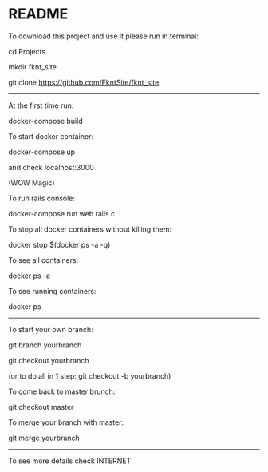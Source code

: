 # README

To download this project and use it please run in terminal:

  cd Projects

  mkdir fknt_site

  git clone https://github.com/FkntSite/fknt_site


-------------------------------------------------------

At the first time run:

 docker-compose build


To start docker container:

  docker-compose up

and check localhost:3000

(WOW Magic)


To run rails console:

  docker-compose run web rails c


To stop all docker containers without killing them:

  docker stop $(docker ps -a -q)


To see all containers:

  docker ps -a


To see running containers:

  docker ps

-------------------------------------------------------

To start your own branch:

  git branch yourbranch

  git checkout yourbranch

  (or to do all in 1 step: git checkout -b yourbranch)

To come back to master brunch:

  git checkout master


To merge your branch with master:

  git merge yourbranch

-------------------------------------------------------

To see more details check INTERNET
